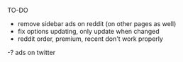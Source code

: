 TO-DO

- remove sidebar ads on reddit (on other pages as well)
- fix options updating, only update when changed
- reddit order, premium, recent don't work properly

-? ads on twitter 